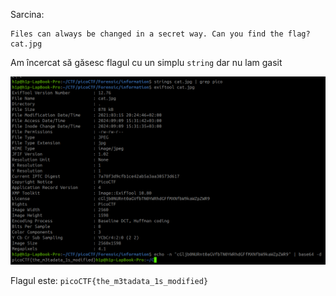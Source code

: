 Sarcina:
```
Files can always be changed in a secret way. Can you find the flag? cat.jpg
```

Am încercat să găsesc flagul cu un simplu `string` dar nu lam gasit

![alt text](image/cat_flag.png)

Flagul este: `picoCTF{the_m3tadata_1s_modified}`
